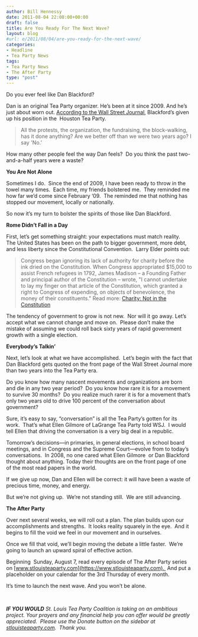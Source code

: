 ```yaml
---
author: Bill Hennessy
date: 2011-08-04 22:08:00+00:00
draft: false
title: Are You Ready For The Next Wave?
layout: blog
#url: e/2011/08/04/are-you-ready-for-the-next-wave/
categories:
- Headline
- Tea Party News
tags:
- Tea Party News
- The After Party
type: "post"
---
```


Do you ever feel like Dan Blackford?

Dan is an original Tea Party organizer. He’s been at it since 2009. And he’s just about worn out. [According to the Wall Street Journal](https://online.wsj.com/article/SB10001424053111903635604576474050402040650.html?KEYWORDS=tea+party), Blackford’s given up his position in the  Houston Tea Party.



> All the protests, the organization, the fundraising, the block-walking, has it done anything? Are we better off than we were two years ago? I say 'No.’



How many other people feel the way Dan feels?  Do you think the past two-and-a-half years were a waste?

**You Are Not Alone**

Sometimes I do.  Since the end of 2009, I have been ready to throw in the towel many times.  Each time, my friends bolstered me.  They reminded me how far we’d come since February ‘09.  The reminded me that nothing has stopped our movement, locally or nationally.

So now it’s my turn to bolster the spirits of those like Dan Blackford.

**Rome Didn’t Fall in a Day**

First, let’s get something straight: your expectations must match reality.  The United States has been on the path to bigger government, more debt, and less liberty since the Constitutional Convention.  Larry Elder points out:



> Congress began ignoring its lack of authority for charity before the ink dried on the Constitution. When Congress appropriated $15,000 to assist French refugees in 1792, James Madison – a Founding Father and principal author of the Constitution – wrote, "I cannot undertake to lay my finger on that article of the Constitution, which granted a right to Congress of expending, on objects of benevolence, the money of their constituents."
Read more: [Charity: Not in the Constitution](https://www.wnd.com/index.php?pageId=108045#ixzz1U3lot3ii)



The tendency of government to grow is not new.  Nor will it go away. Let’s accept what we cannot change and move on.  Please don’t make the mistake of assuming we could roll back sixty years of rapid government growth with a single election.  

**Everybody’s Talkin’**

Next, let’s look at what we have accomplished.  Let’s begin with the fact that Dan Blackford gets quoted on the front page of the Wall Street Journal more than two years into the Tea Party era.  

Do you know how many nascent movements and organizations are born and die in any two year period?  Do you know how rare it is for a movement to survive 30 months?  Do you realize much rarer it is for a movement that’s only two years old to drive 100 percent of the conversation about government?

Sure, it’s easy to say, “conversation” is all the Tea Party’s gotten for its work.  That’s what Ellen Gilmore of LaGrange Tea Party told WSJ.  I would tell Ellen that driving the conversation is a very big deal in a republic.

Tomorrow’s decisions—in primaries, in general elections, in school board meetings, and in Congress and the Supreme Court—evolve from to today’s conversations.  In 2008, no one cared what Ellen Gilmore  or Dan Blackford thought about anything. Today their thoughts are on the front page of one of the most read papers in the world. 

If we give up now, Dan and Ellen will be correct: it will have been a waste of precious time, money, and energy. 

But we’re not giving up.  We’re not standing still.  We are still advancing.

**The After Party**

Over next several weeks, we will roll out a plan. The plan builds upon our accomplishments and strengths.  It looks reality squarely in the eye.  And it begins to fill the void we feel in our movement and in ourselves. 

Once we fill that void, we’ll begin moving the debate a little faster.  We’re going to launch an upward spiral of effective action. 

Beginning  Sunday, August 7, read every episode of The After Party series on [www.stlouisteaparty.com](https://www.stlouisteaparty.com).  And put a placeholder on your calendar for the 3rd Thursday of every month.  

It’s time to launch the next wave. And you won’t be alone.

 

_**IF YOU WOULD** St. Louis Tea Party Coalition is taking on an ambitious project. Your prayers and any financial help you can offer would be greatly appreciated.  Please use the Donate button on the sidebar at [stlouisteaparty.com](https://stlouisteaparty.com).  Thank you._
